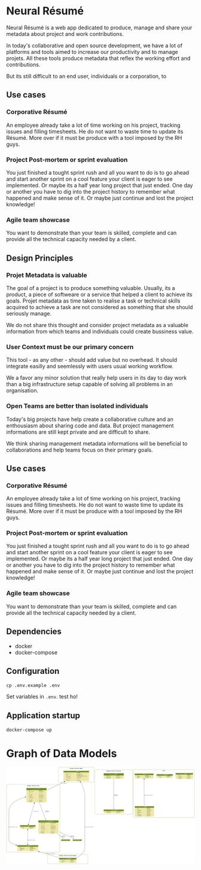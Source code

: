 # Neural Résumé

Neural Résumé is a web app dedicated to produce, manage and share your metadata about project and work contributions.

In today's collaborative and open source development,
we have a lot of platforms and tools aimed to increase our productivity and to manage projets.
All these tools produce metadata that reflex the working effort and contributions.

But its still difficult to an end user, individuals or a corporation, to 

## Use cases

### Corporative Résumé

An employee already take a lot of time working on his project, tracking issues and filling timesheets. He do not want to waste time to update its Résumé.
More over if it must be produce with a tool imposed by the RH guys.

### Project Post-mortem or sprint evaluation

You just finished a tought sprint rush and all you want to do is to go ahead and start another sprint on a cool feature your client is eager to see implemented.
Or maybe its a half year long project that just ended. One day or another you have to dig into the project history to remember what happened and make sense of it. Or maybe just continue and lost the project knowledge!


### Agile team showcase

You want to demonstrate than your team is skilled, complete and can provide all the technical capacity needed by a client.


## Design Principles

### Projet Metadata is valuable

The goal of a project is to produce something valuable. Usually, its a product, a piece of softweare or a service that helped a client to achieve its goals. 
Projet metadata as time taken to realise a task or technical skills acquired to achieve a task are not considered as something that she should seriously manage.

We do not share this thought and consider project metadata as a valuable information from which teams and individuals could create bussiness value.

### User Context must be our primary concern

This tool - as any other - should add value but no overhead. 
It should integrate easilly and seemlessly with users usual working workflow.

We a favor any minor solution that really help users in its day to day work than a big infrastructure setup capable of solving all problems in an organisation.

### Open Teams are better than isolated individuals

Today's big projects have help create a collaborative culture and an enthousiasm about sharing code and data.
But project management informations are still kept private and are difficult to share. 

We think sharing management metadata informations will be beneficial to collaborations and help teams focus on their primary goals.


## Use cases

### Corporative Résumé

An employee already take a lot of time working on his project, tracking issues and filling timesheets. He do not want to waste time to update its Résumé.
More over if it must be produce with a tool imposed by the RH guys.

### Project Post-mortem or sprint evaluation

You just finished a tought sprint rush and all you want to do is to go ahead and start another sprint on a cool feature your client is eager to see implemented.
Or maybe its a half year long project that just ended. One day or another you have to dig into the project history to remember what happened and make sense of it. Or maybe just continue and lost the project knowledge!


### Agile team showcase

You want to demonstrate than your team is skilled, complete and can provide all the technical capacity needed by a client.



## Dependencies

  - docker
  - docker-compose

## Configuration

    cp .env.example .env

Set variables in `.env`. test ho!
 
## Application startup

    docker-compose up

# Graph of Data Models

![Neural Resume model](doc/img/project_graph.png)

